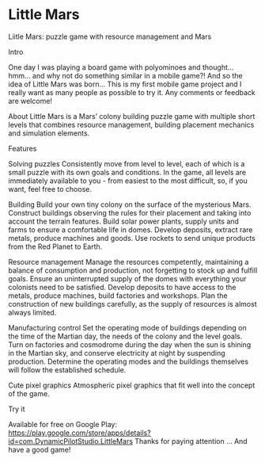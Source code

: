 # Little Mars
 Liitle Mars: puzzle game with resource management and Mars

Intro

One day I was playing a board game with polyominoes and thought... hmm... and why not do something similar in a mobile game?! And so the idea of Little Mars was born…
This is my first mobile game project and I really want as many people as possible to try it. Any comments or feedback are welcome!

About
Little Mars is a Mars’ colony building puzzle game with multiple short levels that combines resource management, building placement mechanics and simulation elements.

Features

Solving puzzles
Consistently move from level to level, each of which is a small puzzle with its own goals and conditions. In the game, all levels are immediately available to you - from easiest to the most difficult, so, if you want, feel free to choose.

Building
Build your own tiny colony on the surface of the mysterious Mars. Construct buildings observing the rules for their placement and taking into account the terrain features. Build solar power plants, supply units and farms to ensure a comfortable life in domes. Develop deposits, extract rare metals, produce machines and goods. Use rockets to send unique products from the Red Planet to Earth.

Resource management
Manage the resources competently, maintaining a balance of consumption and production, not forgetting to stock up and fulfill goals. Ensure an uninterrupted supply of the domes with everything your colonists need to be satisfied. Develop deposits to have access to the metals, produce machines, build factories and workshops. Plan the construction of new buildings carefully, as the supply of resources is almost always limited.

Manufacturing control
Set the operating mode of buildings depending on the time of the Martian day, the needs of the colony and the level goals. Turn on factories and cosmodrome during the day when the sun is shining in the Martian sky, and conserve electricity at night by suspending production. Determine the operating modes and the buildings themselves will follow the established schedule.

Cute pixel graphics
Atmospheric pixel graphics that fit well into the concept of the game.

Try it

Available for free on Google Play: https://play.google.com/store/apps/details?id=com.DynamicPilotStudio.LittleMars
Thanks for paying attention … And have a good game!
